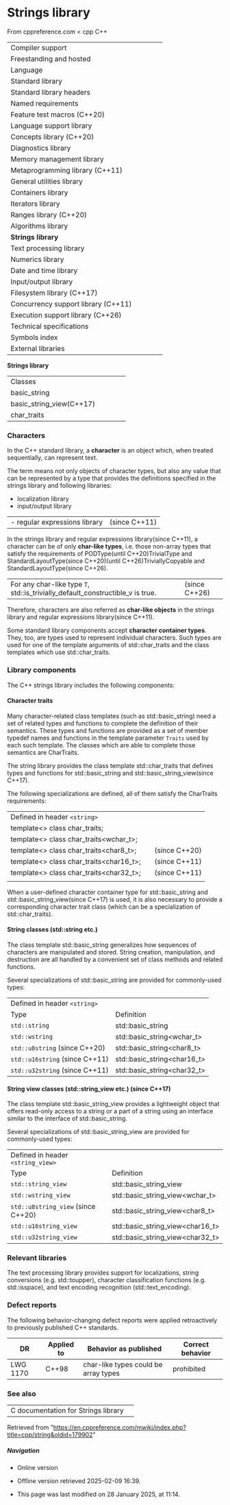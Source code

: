# Strings library

From cppreference.com
< cpp
C++

|  |  |  |  |  |
| --- | --- | --- | --- | --- |
| Compiler support | | | | |
| Freestanding and hosted | | | | |
| Language | | | | |
| Standard library | | | | |
| Standard library headers | | | | |
| Named requirements | | | | |
| Feature test macros (C++20) | | | | |
| Language support library | | | | |
| Concepts library (C++20) | | | | |
| Diagnostics library | | | | |
| Memory management library | | | | |
| Metaprogramming library (C++11) | | | | |
| General utilities library | | | | |
| Containers library | | | | |
| Iterators library | | | | |
| Ranges library (C++20) | | | | |
| Algorithms library | | | | |
| ****Strings library**** | | | | |
| Text processing library | | | | |
| Numerics library | | | | |
| Date and time library | | | | |
| Input/output library | | | | |
| Filesystem library (C++17) | | | | |
| Concurrency support library (C++11) | | | | |
| Execution support library (C++26) | | | | |
| Technical specifications | | | | |
| Symbols index | | | | |
| External libraries | | | | |

****Strings library****

|  |  |  |  |  |
| --- | --- | --- | --- | --- |
| Classes | | | | |
| basic_string | | | | |
| basic_string_view(C++17) | | | | |
| char_traits | | | | |

### Characters

In the C++ standard library, a **character** is an object which, when treated sequentially, can represent text.

The term means not only objects of character types, but also any value that can be represented by a type that provides the definitions specified in the strings library and following libraries:

- localization library
- input/output library

|  |  |
| --- | --- |
| - regular expressions library | (since C++11) |

In the strings library and regular expressions library(since C++11), a character can be of only **char-like types**, i.e. those non-array types that satisfy the requirements of
PODType(until C++20)TrivialType and StandardLayoutType(since C++20)(until C++26)TriviallyCopyable and StandardLayoutType(since C++26).

|  |  |
| --- | --- |
| For any char-like type `T`, std::is_trivially_default_constructible_v<T> is true. | (since C++26) |

Therefore, characters are also referred as **char-like objects** in the strings library and regular expressions library(since C++11).

Some standard library components accept **character container types**. They, too, are types used to represent individual characters. Such types are used for one of the template arguments of std::char_traits and the class templates which use std::char_traits.

### Library components

The C++ strings library includes the following components:

#### Character traits

Many character-related class templates (such as std::basic_string) need a set of related types and functions to complete the definition of their semantics. These types and functions are provided as a set of member typedef names and functions in the template parameter `Traits` used by each such template. The classes which are able to complete those semantics are CharTraits.

The string library provides the class template std::char_traits that defines types and functions for std::basic_string and std::basic_string_view(since C++17).

The following specializations are defined, all of them satisfy the CharTraits requirements:

|  |  |  |
| --- | --- | --- |
| Defined in header `<string>` |  |  |
| template<> class char_traits<char>; |  |  |
| template<> class char_traits<wchar_t>; |  |  |
| template<> class char_traits<char8_t>; |  | (since C++20) |
| template<> class char_traits<char16_t>; |  | (since C++11) |
| template<> class char_traits<char32_t>; |  | (since C++11) |
|  |  |  |

When a user-defined character container type for std::basic_string and std::basic_string_view(since C++17) is used, it is also necessary to provide a corresponding character trait class (which can be a specialization of std::char_traits).

#### String classes (std::string etc.)

The class template std::basic_string generalizes how sequences of characters are manipulated and stored. String creation, manipulation, and destruction are all handled by a convenient set of class methods and related functions.

Several specializations of std::basic_string are provided for commonly-used types:

|  |  |
| --- | --- |
| Defined in header `<string>` | |
| Type | Definition |
| `std::string` | std::basic_string<char> |
| `std::wstring` | std::basic_string<wchar_t> |
| `std::u8string` (since C++20) | std::basic_string<char8_t> |
| `std::u16string` (since C++11) | std::basic_string<char16_t> |
| `std::u32string` (since C++11) | std::basic_string<char32_t> |

#### String view classes (std::string_view etc.) (since C++17)

The class template std::basic_string_view provides a lightweight object that offers read-only access to a string or a part of a string using an interface similar to the interface of std::basic_string.

Several specializations of std::basic_string_view are provided for commonly-used types:

|  |  |
| --- | --- |
| Defined in header `<string_view>` | |
| Type | Definition |
| `std::string_view` | std::basic_string_view<char> |
| `std::wstring_view` | std::basic_string_view<wchar_t> |
| `std::u8string_view` (since C++20) | std::basic_string_view<char8_t> |
| `std::u16string_view` | std::basic_string_view<char16_t> |
| `std::u32string_view` | std::basic_string_view<char32_t> |

### Relevant libraries

The text processing library provides support for localizations, string conversions (e.g. std::toupper), character classification functions (e.g. std::isspace), and text encoding recognition (std::text_encoding).

### Defect reports

The following behavior-changing defect reports were applied retroactively to previously published C++ standards.

| DR | Applied to | Behavior as published | Correct behavior |
| --- | --- | --- | --- |
| LWG 1170 | C++98 | char-like types could be array types | prohibited |

### See also

|  |  |
| --- | --- |
| C documentation for Strings library | |

Retrieved from "<https://en.cppreference.com/mwiki/index.php?title=cpp/string&oldid=179902>"

##### Navigation

- Online version
- Offline version retrieved 2025-02-09 16:39.

- This page was last modified on 28 January 2025, at 11:14.